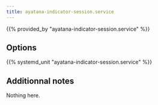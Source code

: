 ```yaml
---
title: ayatana-indicator-session.service
---
```


{{% provided_by "ayatana-indicator-session.service" %}}

## Options

{{% systemd_unit "ayatana-indicator-session.service" %}}

## Additionnal notes

Nothing here.